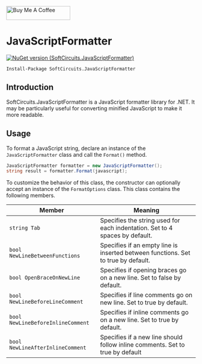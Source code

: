 <a href="https://www.buymeacoffee.com/jonathanwood" target="_blank"><img src="https://www.buymeacoffee.com/assets/img/custom_images/black_img.png" alt="Buy Me A Coffee" style="height: 37px !important;width: 170px !important;" ></a>

# JavaScriptFormatter

[![NuGet version (SoftCircuits.JavaScriptFormatter)](https://img.shields.io/nuget/v/SoftCircuits.JavaScriptFormatter.svg?style=flat-square)](https://www.nuget.org/packages/SoftCircuits.JavaScriptFormatter/)

```
Install-Package SoftCircuits.JavaScriptFormatter
```

## Introduction

SoftCircuits.JavaScriptFormatter is a JavaScript formatter library for .NET. It may be particularly useful for converting minified JavaScript to make it more readable.

## Usage

To format a JavaScript string, declare an instance of the `JavaScriptFormatter` class and call the `Format()` method.

```cs
JavaScriptFormatter formatter = new JavaScriptFormatter();
string result = formatter.Format(javascript);
```

To customize the behavior of this class, the constructor can optionally accept an instance of the `FormatOptions` class. This class contains the following members.

| Member | Meaning |
|---|---|
| `string Tab` | Specifies the string used for each indentation. Set to 4 spaces by default. |
| `bool NewLineBetweenFunctions` | Specifies if an empty line is inserted between functions. Set to true by default. |
| `bool OpenBraceOnNewLine` | Specifies if opening braces go on a new line. Set to false by default. |
| `bool NewLineBeforeLineComment` | Specifies if line comments go on new line. Set to true by default. |
| `bool NewLineBeforeInlineComment` | Specifies if inline comments go on a new line. Set to true by default. |
| `bool NewLineAfterInlineComment` | Specifies if a new line should follow inline comments. Set to true by default |

